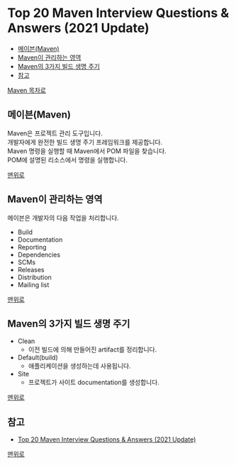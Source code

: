 # Top 20 Maven Interview Questions & Answers (2021 Update)
* [메이븐(Maven)]()
* [Maven이 관리하는 영역]()
* [Maven의 3가지 빌드 생명 주기]()
* [참고](#참고)

[Maven 목차로]()

## 메이븐(Maven)
Maven은 프로젝트 관리 도구입니다.    
개발자에게 완전한 빌드 생명 주기 프레임워크를 제공합니다.    
Maven 명령을 실행할 때 Maven에서 POM 파일을 찾습니다.    
POM에 설명된 리소스에서 명령을 실행합니다.

[맨위로]()

## Maven이 관리하는 영역
메이븐은 개발자의 다음 작업을 처리합니다.
* Build
* Documentation
* Reporting
* Dependencies
* SCMs
* Releases
* Distribution
* Mailing list

[맨위로]()

## Maven의 3가지 빌드 생명 주기
* Clean
  * 이전 빌드에 의해 만들어진 artifact를 정리합니다.
* Default(build)
  * 애플리케이션을 생성하는데 사용됩니다.
* Site
  * 프로젝트가 사이트 documentation를 생성합니다.

[맨위로]()

## 참고
* [Top 20 Maven Interview Questions & Answers (2021 Update)](https://www.guru99.com/maven-interview-questions.html)

[맨위로]()
